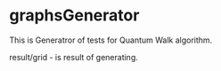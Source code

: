 # graphsGenerator

This is Generatror of tests for Quantum Walk algorithm.

result/grid - is result of generating.
